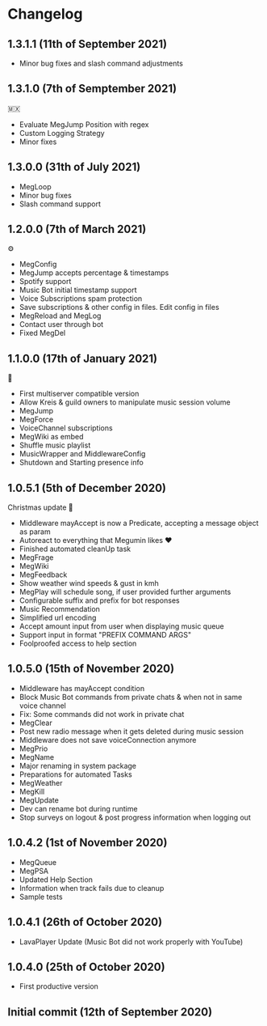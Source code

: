 # Changelog

## 1.3.1.1 (11th of September 2021)
- Minor bug fixes and slash command adjustments
## 1.3.1.0 (7th of Semptember 2021)
:mexico:
- Evaluate MegJump Position with regex
- Custom Logging Strategy
- Minor fixes
## 1.3.0.0 (31th of July 2021)
- MegLoop
- Minor bug fixes
- Slash command support

## 1.2.0.0 (7th of March 2021)
:gear:

- MegConfig
- MegJump accepts percentage & timestamps
- Spotify support
- Music Bot initial timestamp support
- Voice Subscriptions spam protection
- Save subscriptions & other config in files. Edit config in files
- MegReload and MegLog
- Contact user through bot
- Fixed MegDel

## 1.1.0.0 (17th of January 2021)

:chicken:
- First multiserver compatible version
- Allow Kreis & guild owners to manipulate music session volume
- MegJump
- MegForce
- VoiceChannel subscriptions
- MegWiki as embed
- Shuffle music playlist
- MusicWrapper and MiddlewareConfig
- Shutdown and Starting presence info

## 1.0.5.1 (5th of December 2020)
Christmas update :christmas_tree:
- Middleware mayAccept is now a Predicate, accepting a message object as param
- Autoreact to everything that Megumin likes :heart:
- Finished automated cleanUp task
- MegFrage
- MegWiki
- MegFeedback
- Show weather wind speeds & gust in kmh
- MegPlay will schedule song, if user provided further arguments
- Configurable suffix and prefix for bot responses
- Music Recommendation
- Simplified url encoding
- Accept amount input from user when displaying music queue
- Support input in format "PREFIX COMMAND ARGS"
- Foolproofed access to help section
## 1.0.5.0 (15th of November 2020)
- Middleware has mayAccept condition
- Block Music Bot commands from private chats & when not in same voice channel
- Fix: Some commands did not work in private chat
- MegClear
- Post new radio message when it gets deleted during music session
- Middleware does not save voiceConnection anymore
- MegPrio
- MegName
- Major renaming in system package
- Preparations for automated Tasks
- MegWeather
- MegKill
- MegUpdate
- Dev can rename bot during runtime
- Stop surveys on logout & post progress information when logging out
## 1.0.4.2 (1st of November 2020)
- MegQueue
- MegPSA
- Updated Help Section
- Information when track fails due to cleanup
- Sample tests
## 1.0.4.1 (26th of October 2020)
- LavaPlayer Update (Music Bot did not work properly with YouTube)
## 1.0.4.0 (25th of October 2020)
- First productive version
## Initial commit (12th of September 2020)
